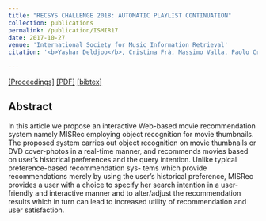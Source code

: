 ```yaml
---
title: "RECSYS CHALLENGE 2018: AUTOMATIC PLAYLIST CONTINUATION"
collection: publications
permalink: /publication/ISMIR17
date: 2017-10-27
venue: 'International Society for Music Information Retrieval'
citation: '<b>Yashar Deldjoo</b>, Cristina Frà, Massimo Valla, Paolo Cremonesi<i> International Society for Music Information Retrieval, 2017 </i><b>(IMSIR LBD 2017)</b>.'

---
```


[[Proceedings]](https://ismir2017.smcnus.org/proceedings/) [[PDF]](https://ismir2017.smcnus.org/lbds/Schedl2017.pdf)  [[bibtex]](https://github.com/yasdel/yasdel.github.io/tree/master/_publications/IIR17.bib)



## Abstract

In this article we propose an interactive Web-based movie recommendation system namely MISRec employing object recognition for movie thumbnails. The proposed system carries out object recognition on movie thumbnails or DVD cover-photos in a real-time manner, and recommends movies based on user’s historical preferences and the query intention. Unlike typical preference-based recommendation sys- tems which provide recommendations merely by using the user’s historical preference, MISRec provides a user with a choice to specify her search intention in a user-friendly and interactive manner and to alter/adjust the recommendation results which in turn can lead to increased utility of recommendation and user satisfaction.

